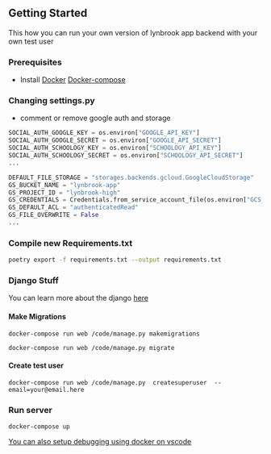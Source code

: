 ## Getting Started
This how you can run your own version of lynbrook app backend with your own test user

### Prerequisites

- Install [Docker]("https://docs.docker.com/get-docker/") [Docker-compose]("https://docs.docker.com/compose/install/")

### Changing settings.py
 - comment or remove google auth and storage
```python
SOCIAL_AUTH_GOOGLE_KEY = os.environ["GOOGLE_API_KEY"]
SOCIAL_AUTH_GOOGLE_SECRET = os.environ["GOOGLE_API_SECRET"]
SOCIAL_AUTH_SCHOOLOGY_KEY = os.environ["SCHOOLOGY_API_KEY"]
SOCIAL_AUTH_SCHOOLOGY_SECRET = os.environ["SCHOOLOGY_API_SECRET"]
...
```
```python
DEFAULT_FILE_STORAGE = "storages.backends.gcloud.GoogleCloudStorage"
GS_BUCKET_NAME = "lynbrook-app"
GS_PROJECT_ID = "lynbrook-high"
GS_CREDENTIALS = Credentials.from_service_account_file(os.environ["GCS_CREDS"])
GS_DEFAULT_ACL = "authenticatedRead"
GS_FILE_OVERWRITE = False
...
```

### Compile new Requirements.txt
```bash
poetry export -f requirements.txt --output requirements.txt
```

### Django Stuff

You can learn more about the django [here]("https://developer.mozilla.org/en-US/docs/Learn/Server-side/Django")

#### Make Migrations
```
docker-compose run web /code/manage.py makemigrations
```

```
docker-compose run web /code/manage.py migrate
```
#### Create test user
```
docker-compose run web /code/manage.py  createsuperuser  --email=your@email.here
```
###

### Run server
```
docker-compose up
```

[You can also setup debugging using docker on vscode]("https://code.visualstudio.com/docs/containers/docker-compose")